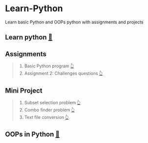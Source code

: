 # Learn-Python
Learn basic Python and OOPs python with assignments and projects

## Learn python [🔗](https://github.com/rkpassin132/Learn-Python/blob/main/Learn_Python.ipynb)
## Assignments
> 1. Basic Python program [👆](https://github.com/rkpassin132/Learn-Python/blob/main/Assignment_01_Python_Assignment.ipynb)
> 2. Assignment 2: Challenges questions [👆](https://github.com/rkpassin132/Learn-Python/blob/main/Assignment_02_Challenge_Question.ipynb)

## Mini Project
> 1. Subset selection problem [👆](https://github.com/rkpassin132/Learn-Python/blob/main/Mini_Project_01_Subset_Selection_Problem.ipynb)
> 2. Combo finder problem [👆](https://github.com/rkpassin132/Learn-Python/blob/main/Mini_Project_02_ComboFinder.ipynb)
> 3. Text file conversion [👆](https://github.com/rkpassin132/Learn-Python/blob/main/Mini_Project_03_Text_File_Conversion.ipynb)

## OOPs in Python [🔗](https://github.com/rkpassin132/Learn-Python/blob/main/Object_Oriented_Programming_(in_Python).ipynb)
